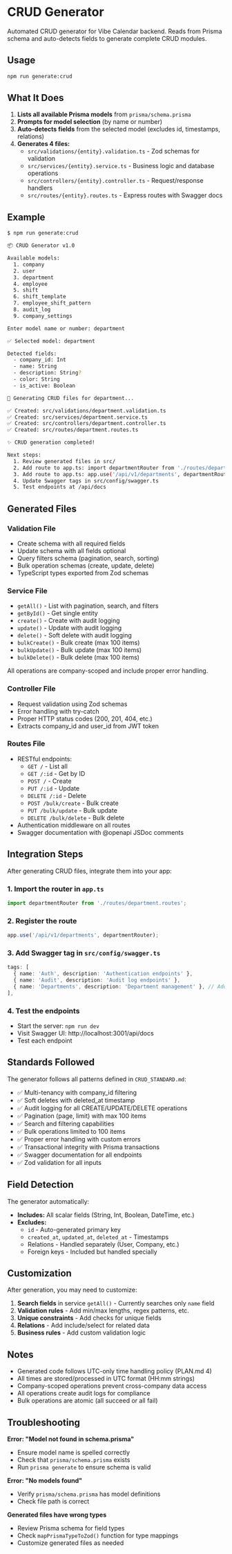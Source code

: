 # CRUD Generator

Automated CRUD generator for Vibe Calendar backend. Reads from Prisma schema and auto-detects fields to generate complete CRUD modules.

## Usage

```bash
npm run generate:crud
```

## What It Does

1. **Lists all available Prisma models** from `prisma/schema.prisma`
2. **Prompts for model selection** (by name or number)
3. **Auto-detects fields** from the selected model (excludes id, timestamps, relations)
4. **Generates 4 files:**
   - `src/validations/{entity}.validation.ts` - Zod schemas for validation
   - `src/services/{entity}.service.ts` - Business logic and database operations
   - `src/controllers/{entity}.controller.ts` - Request/response handlers
   - `src/routes/{entity}.routes.ts` - Express routes with Swagger docs

## Example

```bash
$ npm run generate:crud

📦 CRUD Generator v1.0

Available models:
  1. company
  2. user
  3. department
  4. employee
  5. shift
  6. shift_template
  7. employee_shift_pattern
  8. audit_log
  9. company_settings

Enter model name or number: department

✅ Selected model: department

Detected fields:
  - company_id: Int
  - name: String
  - description: String?
  - color: String
  - is_active: Boolean

📝 Generating CRUD files for department...

✅ Created: src/validations/department.validation.ts
✅ Created: src/services/department.service.ts
✅ Created: src/controllers/department.controller.ts
✅ Created: src/routes/department.routes.ts

✨ CRUD generation completed!

Next steps:
  1. Review generated files in src/
  2. Add route to app.ts: import departmentRouter from './routes/department.routes';
  3. Add route to app.ts: app.use('/api/v1/departments', departmentRouter);
  4. Update Swagger tags in src/config/swagger.ts
  5. Test endpoints at /api/docs
```

## Generated Files

### Validation File
- Create schema with all required fields
- Update schema with all fields optional
- Query filters schema (pagination, search, sorting)
- Bulk operation schemas (create, update, delete)
- TypeScript types exported from Zod schemas

### Service File
- `getAll()` - List with pagination, search, and filters
- `getById()` - Get single entity
- `create()` - Create with audit logging
- `update()` - Update with audit logging
- `delete()` - Soft delete with audit logging
- `bulkCreate()` - Bulk create (max 100 items)
- `bulkUpdate()` - Bulk update (max 100 items)
- `bulkDelete()` - Bulk delete (max 100 items)

All operations are company-scoped and include proper error handling.

### Controller File
- Request validation using Zod schemas
- Error handling with try-catch
- Proper HTTP status codes (200, 201, 404, etc.)
- Extracts company_id and user_id from JWT token

### Routes File
- RESTful endpoints:
  - `GET /` - List all
  - `GET /:id` - Get by ID
  - `POST /` - Create
  - `PUT /:id` - Update
  - `DELETE /:id` - Delete
  - `POST /bulk/create` - Bulk create
  - `PUT /bulk/update` - Bulk update
  - `DELETE /bulk/delete` - Bulk delete
- Authentication middleware on all routes
- Swagger documentation with @openapi JSDoc comments

## Integration Steps

After generating CRUD files, integrate them into your app:

### 1. Import the router in `app.ts`

```typescript
import departmentRouter from './routes/department.routes';
```

### 2. Register the route

```typescript
app.use('/api/v1/departments', departmentRouter);
```

### 3. Add Swagger tag in `src/config/swagger.ts`

```typescript
tags: [
  { name: 'Auth', description: 'Authentication endpoints' },
  { name: 'Audit', description: 'Audit log endpoints' },
  { name: 'Departments', description: 'Department management' }, // Add this
],
```

### 4. Test the endpoints

- Start the server: `npm run dev`
- Visit Swagger UI: http://localhost:3001/api/docs
- Test each endpoint

## Standards Followed

The generator follows all patterns defined in `CRUD_STANDARD.md`:

- ✅ Multi-tenancy with company_id filtering
- ✅ Soft deletes with deleted_at timestamp
- ✅ Audit logging for all CREATE/UPDATE/DELETE operations
- ✅ Pagination (page, limit) with max 100 items
- ✅ Search and filtering capabilities
- ✅ Bulk operations limited to 100 items
- ✅ Proper error handling with custom errors
- ✅ Transactional integrity with Prisma transactions
- ✅ Swagger documentation for all endpoints
- ✅ Zod validation for all inputs

## Field Detection

The generator automatically:

- **Includes:** All scalar fields (String, Int, Boolean, DateTime, etc.)
- **Excludes:**
  - `id` - Auto-generated primary key
  - `created_at`, `updated_at`, `deleted_at` - Timestamps
  - Relations - Handled separately (User, Company, etc.)
  - Foreign keys - Included but handled specially

## Customization

After generation, you may need to customize:

1. **Search fields** in service `getAll()` - Currently searches only `name` field
2. **Validation rules** - Add min/max lengths, regex patterns, etc.
3. **Unique constraints** - Add checks for unique fields
4. **Relations** - Add include/select for related data
5. **Business rules** - Add custom validation logic

## Notes

- Generated code follows UTC-only time handling policy (PLAN.md 4)
- All times are stored/processed in UTC format (HH:mm strings)
- Company-scoped operations prevent cross-company data access
- All operations create audit logs for compliance
- Bulk operations are atomic (all succeed or all fail)

## Troubleshooting

**Error: "Model not found in schema.prisma"**
- Ensure model name is spelled correctly
- Check that `prisma/schema.prisma` exists
- Run `prisma generate` to ensure schema is valid

**Error: "No models found"**
- Verify `prisma/schema.prisma` has model definitions
- Check file path is correct

**Generated files have wrong types**
- Review Prisma schema for field types
- Check `mapPrismaTypeToZod()` function for type mappings
- Customize generated files as needed
